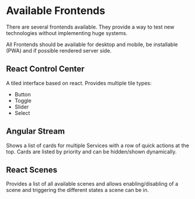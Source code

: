 # Available Frontends

There are several frontends available.
They provide a way to test new technologies without implementing huge systems.

All Frontends should be available for desktop and mobile, be installable (PWA) and
if possible rendered server side.

## React Control Center

A tiled interface based on react.
Provides multiple tile types:
- Button
- Toggle
- Slider
- Select

## Angular Stream

Shows a list of cards for multiple Services with a row of quick actions at the top.
Cards are listed by priority and can be hidden/shown dynamically.

## React Scenes

Provides a list of all available scenes and allows enabling/disabling of a scene and triggering the different states a scene can be in.

